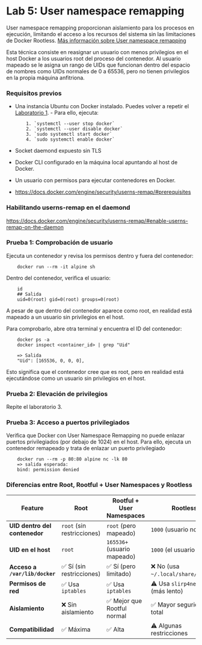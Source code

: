# Lab 5: User namespace remapping

User namespace remapping proporcionan aislamiento para los procesos en ejecución, limitando el acceso a los recursos del sistema sin las limitaciones de Docker Rootless. [Más información sobre User namespace remapping](https://www.linux.com/news/understanding-and-securing-linux-namespaces/)

Esta técnica consiste en reasignar un usuario con menos privilegios en el host Docker a los usuarios root del proceso del contenedor. Al usuario mapeado se le asigna un rango de UIDs que funcionan dentro del espacio de nombres como UIDs normales de 0 a 65536, pero no tienen privilegios en la propia máquina anfitriona.

### Requisitos previos
- Una instancia Ubuntu con Docker instalado. Puedes volver a repetir el [Laboratorio 1](./lab1.md).
        - Para ello, ejecuta:
  
          1. `systemctl --user stop docker`
          2. `systemctl --user disable docker`
          3. `sudo systemctl start docker`
          4. `sudo systemctl enable docker`
  
- Socket daemond expuesto sin TLS
- Docker CLI configurado en la máquina local apuntando al host de Docker.
- Un usuario con permisos para ejecutar contenedores en Docker.
- https://docs.docker.com/engine/security/userns-remap/#prerequisites

### Habilitando userns-remap en el daemond

https://docs.docker.com/engine/security/userns-remap/#enable-userns-remap-on-the-daemon


### Prueba 1: Comprobación de usuario

Ejecuta un contenedor y revisa los permisos dentro y fuera del contenedor:

        docker run --rm -it alpine sh

Dentro del contenedor, verifica el usuario:

        id
        ## Salida
        uid=0(root) gid=0(root) groups=0(root)

A pesar de que dentro del contenedor aparece como root, en realidad está mapeado a un usuario sin privilegios en el host.

Para comprobarlo, abre otra terminal y encuentra el ID del contenedor:

        docker ps -a
        docker inspect <container_id> | grep "Uid"

        => Salida
        "Uid": [165536, 0, 0, 0],

Esto significa que el contenedor cree que es root, pero en realidad está ejecutándose como un usuario sin privilegios en el host.

### Prueba 2: Elevación de privilegios

Repite el laboratorio 3.

### Prueba 3: Acceso a puertos privilegiados

Verifica que Docker con User Namespace Remapping no puede enlazar puertos privilegiados (por debajo de 1024) en el host. Para ello, ejecuta un contenedor remapeado y trata de enlazar un puerto privilegiado

        docker run --rm -p 80:80 alpine nc -lk 80
        => salida esperada:
        bind: permission denied

### Diferencias entre Root, Rootful + User Namespaces y Rootless

| Feature                  | Root                         | Rootful + User Namespaces    | Rootless                          |
|--------------------------|-----------------------------|-----------------------------|----------------------------------|
| **UID dentro del contenedor** | `root` (sin restricciones) | `root` (pero mapeado)      | `1000` (usuario normal)         |
| **UID en el host**       | `root`                      | `165536+` (usuario mapeado) | `1000` (el usuario real)        |
| **Acceso a `/var/lib/docker`** | ✅ Sí (sin restricciones)  | ✅ Sí (pero limitado)      | ❌ No (usa `~/.local/share/docker`) |
| **Permisos de red**      | ✅ Usa `iptables`            | ✅ Usa `iptables`           | ⚠️ Usa `slirp4netns` (más lento) |
| **Aislamiento**          | ❌ Sin aislamiento          | ✅ Mejor que Rootful normal | ✅ Mayor seguridad total        |
| **Compatibilidad**       | ✅ Máxima                   | ✅ Alta                     | ⚠️ Algunas restricciones        |
